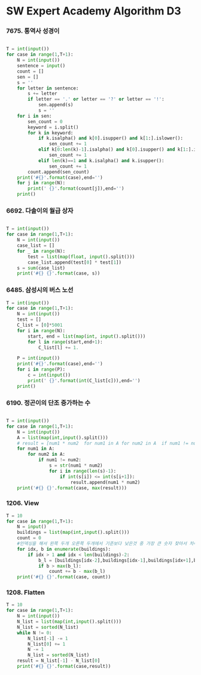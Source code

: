 # SW Expert Academy Algorithm D3

### 7675. 통역사 성경이

```python

T = int(input())
for case in range(1,T+1):
    N = int(input())
    sentence = input()
    count = []
    sen = []
    s = ''
    for letter in sentence:
        s += letter
        if letter == '.' or letter == '?' or letter == '!':
            sen.append(s)
            s = ''
    for i in sen:
        sen_count = 0
        keyword = i.split()
        for k in keyword:
            if k.isalpha() and k[0].isupper() and k[1:].islower():
                sen_count += 1
            elif k[0:len(k)-1].isalpha() and k[0].isupper() and k[1:].islower() and (k[len(k)-1]== '.' or k[len(k)-1]== '!' or k[len(k)-1]== '?' ):
                sen_count += 1
            elif len(k)==1 and k.isalpha() and k.isupper():
                sen_count += 1
        count.append(sen_count)
    print('#{}'.format(case),end='')
    for j in range(N):
        print(' {}'.format(count[j]),end='')
    print()


```

### 6692. 다솔이의 월급 상자
```python

T = int(input())
for case in range(1,T+1):
    N = int(input())
    case_list = []
    for _ in range(N):
        test = list(map(float, input().split()))
        case_list.append(test[0] * test[1])
    s = sum(case_list)
    print('#{} {}'.format(case, s))


```

### 6485. 삼성시의 버스 노선

```python
T = int(input())
for case in range(1,T+1):
    N = int(input())
    test = []
    C_list = [0]*5001
    for i in range(N):
        start, end = list(map(int, input().split()))
        for l in range(start,end+1):
            C_list[l] += 1.

    P = int(input())
    print('#{}'.format(case),end='')
    for i in range(P):
        c = int(input())
        print(' {}'.format(int(C_list[c])),end='')
    print()


```

### 6190. 정곤이의 단조 증가하는 수

```python

T = int(input())
for case in range(1,T+1):
    N = int(input())
    A = list(map(int,input().split()))
    # result = [num1 * num2  for num1 in A for num2 in A  if num1 != num2 for i in range(len(str(num1 * num2))-1) if int(str(num1 * num2)[i])<= int(str(num1 * num2)[i+1])]
    for num1 in A:
        for num2 in A:
            if num1 != num2:
                s = str(num1 * num2)
                for i in range(len(s)-1):
                    if int(s[i]) <= int(s[i+1]):
                        result.append(num1 * num2)
    print('#{} {}'.format(case, max(result)))

```

### 1206. View

```python
T = 10
for case in range(1,T+1):
    N = input()
    buildings = list(map(int,input().split()))
    count = 0
    #인덱싱을 해서 왼쪽 두개 오른쪽 두개에서 기준보다 낮은것 중 가장 큰 숫자 찾아서 차이를 count에 추가
    for idx, b in enumerate(buildings):
        if idx > 1 and idx < len(buildings)-2:
            b_l = [buildings[idx-2],buildings[idx-1],buildings[idx+1],buildings[idx+2]]
            if b > max(b_l):
                count += b - max(b_l)
    print('#{} {}'.format(case, count))

```

### 1208. Flatten

```python
T = 10
for case in range(1,T+1):
    N = int(input())
    N_list = list(map(int,input().split()))
    N_list = sorted(N_list)
    while N != 0:
        N_list[-1] -= 1
        N_list[0] += 1
        N -= 1
        N_list = sorted(N_list)
    result = N_list[-1] - N_list[0]
    print('#{} {}'.format(case,result))
```

### 

```python


```

### 

```python


```

### 

```python


```

### 

```python


```

### 

```python


```

### 

```python


```

### 

```python


```

### 

```python


```

### 

```python


```

### 

```python


```

### 

```python


```

### 

```python


```

### 

```python


```

### 

```python


```

### 

```python


```

### 

```python


```